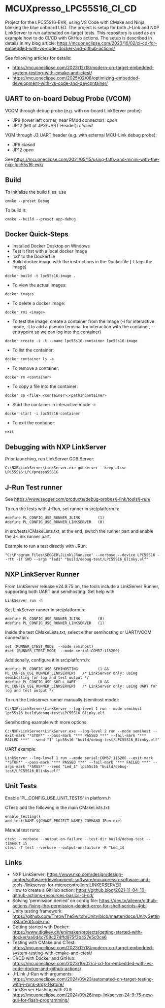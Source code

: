 # MCUXpresso_LPC55S16_CI_CD
Project for the LPC55S16-EVK, using VS Code with CMake and Ninja, blinking the blue onboard LED.
The project is setup for both J-Link and NXP LinkServer to run automated on-target tests.
This repository is used as an example how to do CI/CD with GitHub actions.
The setup is described in details in my blog article: https://mcuoneclipse.com/2023/10/02/ci-cd-for-embedded-with-vs-code-docker-and-github-actions/

See following articles for details:
- https://mcuoneclipse.com/2023/12/18/modern-on-target-embedded-system-testing-with-cmake-and-ctest/
- https://mcuoneclipse.com/2025/02/08/optimizing-embedded-development-with-vs-code-and-devcontainer/

## UART to on-board Debug Probe (VCOM)
VCOM through debug probe (e.g. with on-board LinkServer probe):
- JP9 (lower left corner, near PMod connector): *open*
- JP12 (left of JP3/UART Header): *closed*

VOM through J3 UART header (e.g. with external MCU-Link debug probe):
- JP9 *closed*
- JP12 *open*

See https://mcuoneclipse.com/2021/05/15/using-fatfs-and-minini-with-the-nxp-lpc55s16-evk/

## Build
To initialize the build files, use
```
cmake --preset Debug
```
To build it:
```
cmake --build --preset app-debug
```

## Docker Quick-Steps
- Installed Docker Desktop on Windows
- Test it first with a local docker image
- 'cd' to the Dockerfile
- Build docker image with the instructions in the Dockerfile (-t tags the image)
```
docker build -t lpc55s16-image .
```
- To view the actual images:
```
docker images
```
- To delete a docker image:
```
docker rmi <image>
```

- To test the image, create a container from the Image (-i for interactive mode, -t to add a pseudo terminal for interaction with the container, --entrypoint so we can log into the container)
```
docker create -i -t --name lpc55s16-container lpc55s16-image
```
- To list the container:
```
docker container ls -a
```
- To remove a container:
```
docker rm <container>
```
- To copy a file into the container:
```
docker cp <file> <container>:<pathInContainer>
```
- Start the container in interactive mode -i:
```
docker start -i lpc55s16-container
```
- To exit the container:
```
exit
```

## Debugging with NXP LinkServer
Prior launching, run LinkServer GDB Server:
```
C:\NXP\LinkServer\LinkServer.exe gdbserver --keep-alive LPC55S16:LPCXpresso55S16
```

## J-Run Test runner
See https://www.segger.com/products/debug-probes/j-link/tools/j-run/

To run the tests with J-Run, set runner in src/platform.h:
```
#define PL_CONFIG_USE_RUNNER_JLINK        (1)
#define PL_CONFIG_USE_RUNNER_LINKSERVER   (0)
```
in src/tests/CMakeLists.txt, at the end, switch the runner part and enable the J-Link runner part.

Example to run a test directly with JRun:
```
"C:\Program Files\SEGGER\JLink\JRun.exe" --verbose --device LPC55S16 --rtt -if SWD --args "led1" "build/debug-test/LPC55S16_Blinky.elf"
```

## NXP LinkServer Runner
From LinkServer release v24.9.75 on, the tools include a LinkServer Runner, supporting both UART and semihosting.
Get help with
```
LinkServer run -h
```

Set LinkServer runner in src/platform.h:
```
#define PL_CONFIG_USE_RUNNER_JLINK        (0)
#define PL_CONFIG_USE_RUNNER_LINKSERVER   (1)
```
Inside the test CMakeLists.txt, select either semihosting or UART/VCOM connection:
```
set (RUNNER_CTEST_MODE  --mode semihost)
#set (RUNNER_CTEST_MODE  --mode serial:COM57:115200)
```
Additionally, configure it in src\platform.h:
```
#define PL_CONFIG_USE_SEMIHOSTING         (1 && PL_CONFIG_USE_RUNNER_LINKSERVER)   /* LinkServer only: using semihosting for log and test output */
#define PL_CONFIG_USE_SHELL_UART          (0 && PL_CONFIG_USE_RUNNER_LINKSERVER)   /* LinkServer only: using UART for log and test output */
```

To run the Linkserver runner manually (semihost mode):
```
C:\NXP\LinkServer\LinkServer --log-level 1 run --mode semihost lpc55s16 build\debug-test\LPC55S16_Blinky.elf
```

Semihosting example with more options:
```
C:\NXP\LinkServer\LinkServer.exe --log-level 2 run --mode semihost --exit-mark "*STOP*" --pass-mark "*** PASSED ***" --fail-mark "*** FAILED ***" --send "1" lpc55s16 "build/debug-test/LPC55S16_Blinky.elf"
```

UART example:
```
LinkServer --log-level 1 run --mode serial:COM57:115200 --exit-mark "*STOP*" --pass-mark "*** PASSED ***" --fail-mark "*** FAILED ***" --args-mark "*ARGS*" --send "Led_1" lpc55s16 "build/debug-test/LPC55S16_Blinky.elf"
```

## Unit Tests
Enable 'PL_CONFIG_USE_UNIT_TESTS' in platform.h

CTest: add the following in the main CMakeLists.txt:
```
enable_testing()
add_test(NAME ${CMAKE_PROJECT_NAME} COMMAND JRun.exe)
```
Manual test runs:
```
ctest --verbose --output-on-failure --test-dir build/debug-test --timeout 15
ctest -T test --verbose --output-on-failure -R ^Led_1$
```

## Links
- NXP LinkServer: https://www.nxp.com/design/design-center/software/development-software/mcuxpresso-software-and-tools-/linkserver-for-microcontrollers:LINKERSERVER
- How to create a GitHub action: https://github.blog/2021-11-04-10-github-actions-resources-basics-ci-cd/
- Solving 'permission denied' on config file: https://dev.to/aileenr/github-actions-fixing-the-permission-denied-error-for-shell-scripts-4gbl
- Unity testing framework: https://github.com/ThrowTheSwitch/Unity/blob/master/docs/UnityGettingStartedGuide.md
- Getting started with Docker: https://www.digikey.ch/en/maker/projects/getting-started-with-docker/aa0d4c708c274ffd975f3b427e5c0ce6
- Testing with CMake and CTest: https://mcuoneclipse.com/2023/12/18/modern-on-target-embedded-system-testing-with-cmake-and-ctest/
- CI/CD with Docker and GitHub: https://mcuoneclipse.com/2023/10/02/ci-cd-for-embedded-with-vs-code-docker-and-github-actions/
- J-Link J-Run with arguments: https://mcuoneclipse.com/2024/09/23/automated-on-target-testing-with-j-runs-args-feature/
- LinkServer Flashing with GUI: https://mcuoneclipse.com/2024/09/26/nxp-linkserver-24-9-75-new-gui-for-flash-programming/
